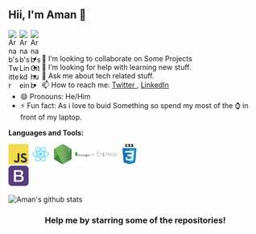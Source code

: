 ## Hii, I'm Aman 👋
<div>
<a href="https://twitter.com/aman_tiwari1">
  <img align="left" alt="Arnab's Twitter" width="22px" src="https://cdn.jsdelivr.net/npm/simple-icons@v3/icons/twitter.svg" />
</a>
<a href="https://www.linkedin.com/in/aman-tiwari1">
  <img align="left" alt="Arnab's Linkdein" width="22px" src="https://cdn.jsdelivr.net/npm/simple-icons@v3/icons/linkedin.svg" />
</a>
<a href="https://github.com/amantiwari1">
  <img align="left" alt="Arnab's Github" width="22px" src="https://cdn.jsdelivr.net/npm/simple-icons@v3/icons/github.svg" />
</a>
</div>

<br/>
<br/>

- 👯 I’m looking to collaborate on Some Projects
- 🤔 I’m looking for help with learning new stuff.
- 💬 Ask me about  tech related stuff.
- 📫 How to reach me: [Twitter ](https://twitter.com/aman_tiwari1) , [LinkedIn ](https://www.linkedin.com/in/aman-tiwari1/)
- 😄 Pronouns: He/Him
- ⚡ Fun fact: As i love to buid Something so spend my most of the  ⌚ in front of my laptop.


**Languages and Tools:**  



<code><img height="40" src="https://raw.githubusercontent.com/github/explore/80688e429a7d4ef2fca1e82350fe8e3517d3494d/topics/javascript/javascript.png"></code>
<code><img height="40" src="https://raw.githubusercontent.com/github/explore/80688e429a7d4ef2fca1e82350fe8e3517d3494d/topics/react/react.png"></code>
<code><img height="40" src="https://raw.githubusercontent.com/github/explore/80688e429a7d4ef2fca1e82350fe8e3517d3494d/topics/nodejs/nodejs.png"></code>
<code><img height="40" src="https://raw.githubusercontent.com/github/explore/80688e429a7d4ef2fca1e82350fe8e3517d3494d/topics/mongodb/mongodb.png"></code>
<code><img height="40" src="https://raw.githubusercontent.com/github/explore/80688e429a7d4ef2fca1e82350fe8e3517d3494d/topics/express/express.png"></code>
<code><img height="40" src="https://raw.githubusercontent.com/github/explore/80688e429a7d4ef2fca1e82350fe8e3517d3494d/topics/css/css.png"></code>    
<code><img height="40" src="https://raw.githubusercontent.com/github/explore/80688e429a7d4ef2fca1e82350fe8e3517d3494d/topics/bootstrap/bootstrap.png"></code>    



<div align="center>
 <a href="https://github.com/amantiwari1"> 
 <img align="center" src="https://github-readme-stats.vercel.app/api?username=amantiwari1&show_icons=true&theme=dark&line_height=27" alt="Aman's github stats"/>
</a>


<div align="center">

### Help me by starring some of the repositories!

</div>
